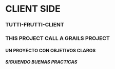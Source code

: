 # CLIENT SIDE

### TUTTI-FRUTTI-CLIENT

### THIS PROJECT CALL A GRAILS PROJECT

#### UN PROYECTO CON OBJETIVOS CLAROS

##### SIGUIENDO BUENAS PRACTICAS
